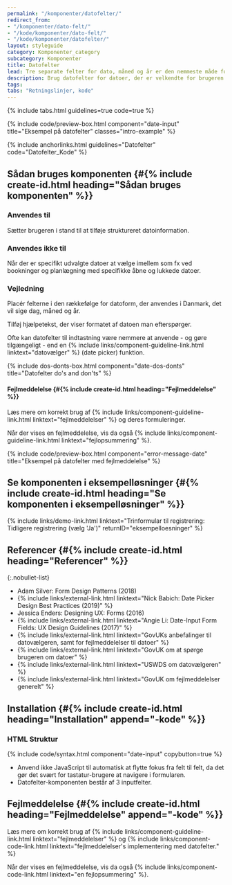 ```yaml
---
permalink: "/komponenter/datofelter/"
redirect_from:
- "/komponenter/dato-felt/"
- "/kode/komponenter/dato-felt/"
- "/kode/komponenter/datofelter/"
layout: styleguide
category: Komponenter_category
subcategory: Komponenter
title: Datofelter
lead: Tre separate felter for dato, måned og år er den nemmeste måde for brugeren at indskrive en dato.
description: Brug datofelter for datoer, der er velkendte for brugeren (fx fødselsdato).
tags: 
tabs: "Retningslinjer, kode"
---
```


{% include tabs.html guidelines=true code=true %}

{% include code/preview-box.html component="date-input" title="Eksempel på datofelter" classes="intro-example" %}

{% include anchorlinks.html guidelines="Datofelter" code="Datofelter_Kode" %}

<!--split-->

## Sådan bruges komponenten {#{% include create-id.html heading="Sådan bruges komponenten" %}}

### Anvendes til

Sætter brugeren i stand til at tilføje struktureret datoinformation.

### Anvendes ikke til

Når der er specifikt udvalgte datoer at vælge imellem som fx ved bookninger og planlægning med specifikke åbne og lukkede datoer.

### Vejledning

Placér felterne i den rækkefølge for datoform, der anvendes i Danmark, det vil sige dag, måned og år.

Tilføj hjælpetekst, der viser formatet af datoen man efterspørger.

Ofte kan datofelter til indtastning være nemmere at anvende - og gøre tilgængeligt - end en {% include links/component-guideline-link.html linktext="datovælger" %} (date picker) funktion.

{% include dos-donts-box.html component="date-dos-donts" title="Datofelter do's and don'ts" %}

#### Fejlmeddelelse {#{% include create-id.html heading="Fejlmeddelelse" %}}

Læs mere om korrekt brug af {% include links/component-guideline-link.html linktext="fejlmeddelelser" %} og deres formuleringer.

Når der vises en fejlmeddelelse, vis da også {% include links/component-guideline-link.html linktext="fejlopsummering" %}.

{% include code/preview-box.html component="error-message-date" title="Eksempel på datofelter med fejlmeddelelse" %}

## Se komponenten i eksempelløsninger {#{% include create-id.html heading="Se komponenten i eksempelløsninger" %}}

{% include links/demo-link.html linktext="Trinformular til registrering: Tidligere registrering (vælg 'Ja')" returnID="eksempelloesninger" %}

## Referencer {#{% include create-id.html heading="Referencer" %}}

{:.nobullet-list}
- Adam Silver: Form Design Patterns (2018)
- {% include links/external-link.html linktext="Nick Babich: Date Picker Design Best Practices (2019)" %}
- Jessica Enders: Designing UX: Forms (2016)
- {% include links/external-link.html linktext="Angie Li: Date-Input Form Fields: UX Design Guidelines (2017)" %}
- {% include links/external-link.html linktext="GovUKs anbefalinger til datovælgeren, samt for fejlmeddelelser til datoer" %}
- {% include links/external-link.html linktext="GovUK om at spørge brugeren om datoer" %}
- {% include links/external-link.html linktext="USWDS om datovælgeren" %}
- {% include links/external-link.html linktext="GovUK om fejlmeddelelser generelt" %}

<!--split-->

## Installation {#{% include create-id.html heading="Installation" append="-kode" %}}

### HTML Struktur

{% include code/syntax.html component="date-input" copybutton=true %}

- Anvend ikke JavaScript til automatisk at flytte fokus fra felt til felt, da det gør det svært for tastatur-brugere at navigere i formularen.
- Datofelter-komponenten består af 3 inputfelter.

## Fejlmeddelelse {#{% include create-id.html heading="Fejlmeddelelse" append="-kode" %}}

Læs mere om korrekt brug af {% include links/component-guideline-link.html linktext="fejlmeddelelser" %} og {% include links/component-code-link.html linktext="fejlmeddelelser's implementering med datofelter." %}

Når der vises en fejlmeddelelse, vis da også {% include links/component-code-link.html linktext="en fejlopsummering" %}.